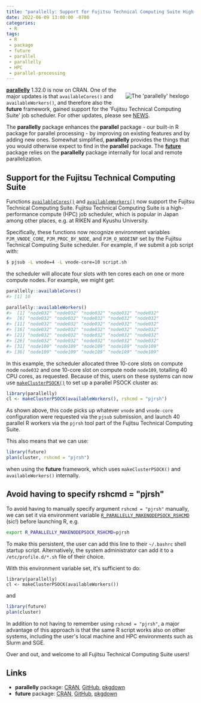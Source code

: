 ```yaml
---
title: "parallelly: Support for Fujitsu Technical Computing Suite High-Performance Compute (HPC) Environments"
date: 2022-06-09 13:00:00 -0700
categories:
 - R
tags:
 - R
 - package
 - future
 - parallel
 - parallelly
 - HPC
 - parallel-processing
---
```


<div style="padding: 2ex; float: right;"/>
 <center>
   <img src="/post/parallelly-logo.png" alt="The 'parallelly' hexlogo"/>
 </center>
</div>


**[parallelly]** 1.32.0 is now on CRAN. One of the major updates is that `availableCores()` and `availableWorkers()`, and therefore also the **future** framework, gained support for the 'Fujitsu Technical Computing Suite' job scheduler. For other updates, please see [NEWS].

The **parallelly** package enhances the **parallel** package - our built-in R package for parallel processing - by improving on existing features and by adding new ones.  Somewhat simplified, **parallelly** provides the things that you would otherwise expect to find in the **parallel** package.  The **[future]** package relies on the **parallelly** package internally for local and remote parallelization.



## Support for the Fujitsu Technical Computing Suite

Functions [`availableCores()`] and [`availableWorkers()`] now support the Fujitsu Technical Computing Suite.  Fujitsu Technical Computing Suite is a high-performance compute (HPC) job scheduler, which is popular in Japan among other places, e.g. at RIKEN and Kyushu University.

Specifically, these functions now recognize environment variables `PJM_VNODE_CORE`, `PJM_PROC_BY_NODE`, and `PJM_O_NODEINF` set by the Fujitsu Technical Computing Suite scheduler.  For example, if we submit a job script with:

```sh
$ pjsub -L vnode=4 -L vnode-core=10 script.sh
```

the scheduler will allocate four slots with ten cores each on one or more compute nodes.  For example, we might get:

```r
parallelly::availableCores()
#> [1] 10

parallelly::availableWorkers()
#>  [1] "node032" "node032" "node032" "node032" "node032"
#>  [6] "node032" "node032" "node032" "node032" "node032"
#> [11] "node032" "node032" "node032" "node032" "node032"
#> [16] "node032" "node032" "node032" "node032" "node032"
#> [21] "node032" "node032" "node032" "node032" "node032"
#> [26] "node032" "node032" "node032" "node032" "node032"
#> [31] "node109" "node109" "node109" "node109" "node109"
#> [36] "node109" "node109" "node109" "node109" "node109"
```

In this example, the scheduler allocated three 10-core slots on compute node `node032` and one 10-core slot on compute node `node109`, totalling 40 CPU cores, as requested.  Because of this, users on these systems can now use [`makeClusterPSOCK()`] to set up a parallel PSOCK cluster as:

```r
library(parallelly)
cl <- makeClusterPSOCK(availableWorkers(), rshcmd = "pjrsh")
```

As shown above, this code picks up whatever `vnode` and `vnode-core` configuration were requested via the `pjsub` submission, and launch 40 parallel R workers via the `pjrsh` tool part of the Fujitsu Technical Computing Suite.


This also means that we can use:

```r
library(future)
plan(cluster, rshcmd = "pjrsh")
```

when using the **future** framework, which uses `makeClusterPSOCK()` and `availableWorkers()` internally.


## Avoid having to specify rshcmd = "pjrsh"

To avoid having to manually specify argument `rshcmd = "pjrsh"` manually, we can set it via environment variable [`R_PARALLELLY_MAKENODEPSOCK_RSHCMD`] \(sic!) before launching R, e.g.

```sh
export R_PARALLELLY_MAKENODEPSOCK_RSHCMD=pjrsh
```

To make this persistent, the user can add this line to their `~/.bashrc` shell startup script.  Alternatively, the system administrator can add it to a `/etc/profile.d/*.sh` file of their choice.

With this environment variable set, it's sufficient to do:

```
library(parallelly)
cl <- makeClusterPSOCK(availableWorkers())
```

and

```r
library(future)
plan(cluster)
```


In addition to not having to remember using `rshcmd = "pjrsh"`, a major advantage of this approach is that the same R script works also on other systems, including the user's local machine and HPC environments such as Slurm and SGE.

Over and out, and welcome to all Fujitsu Technical Computing Suite users!


## Links

* **parallelly** package: [CRAN](https://cran.r-project.org/package=parallelly), [GitHub](https://github.com/HenrikBengtsson/parallelly), [pkgdown](https://parallelly.futureverse.org)
* **future** package: [CRAN](https://cran.r-project.org/package=future), [GitHub](https://github.com/HenrikBengtsson/future), [pkgdown](https://future.futureverse.org)


[Cgroups]: https://www.wikipedia.org/wiki/Cgroups
[Rocker]: https://www.rocker-project.org/
[RStudio Cloud]: https://rstudio.cloud/
[future]: https://future.futureverse.org
[parallelly]: https://parallelly.futureverse.org
[`availableCores()`]: https://parallelly.futureverse.org/reference/availableCores.html
[`availableWorkers()`]: https://parallelly.futureverse.org/reference/availableWorkers.html
[`makeClusterPSOCK()`]: https://parallelly.futureverse.org/reference/makeClusterPSOCK.html
[`R_PARALLELLY_MAKENODEPSOCK_RSHCMD`]: https://parallelly.futureverse.org/reference/parallelly.options.html
[NEWS]: https://parallelly.futureverse.org/news/index.html
